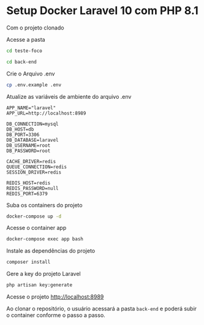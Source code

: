 
# Setup Docker Laravel 10 com PHP 8.1

Com o projeto clonado

Acesse a pasta 
```sh
cd teste-foco
```

```sh
cd back-end
```

Crie o Arquivo .env
```sh
cp .env.example .env
```


Atualize as variáveis de ambiente do arquivo .env
```dosini
APP_NAME="laravel"
APP_URL=http://localhost:8989

DB_CONNECTION=mysql
DB_HOST=db
DB_PORT=3306
DB_DATABASE=laravel
DB_USERNAME=root
DB_PASSWORD=root

CACHE_DRIVER=redis
QUEUE_CONNECTION=redis
SESSION_DRIVER=redis

REDIS_HOST=redis
REDIS_PASSWORD=null
REDIS_PORT=6379
```


Suba os containers do projeto
```sh
docker-compose up -d
```


Acesse o container app
```sh
docker-compose exec app bash
```


Instale as dependências do projeto
```sh
composer install
```


Gere a key do projeto Laravel
```sh
php artisan key:generate
```


Acesse o projeto
[http://localhost:8989](http://localhost:8989)



Ao clonar o repositório, o usuário acessará a pasta `back-end` e poderá subir o container conforme o passo a passo.

